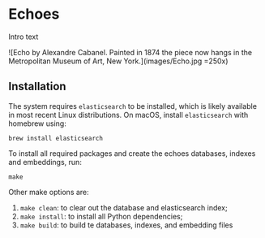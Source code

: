 # Echoes

Intro text

![Echo by Alexandre Cabanel. Painted in 1874 the piece now hangs in the Metropolitan
Museum of Art, New York.](images/Echo.jpg =250x)

## Installation

The system requires `elasticsearch` to be installed, which is likely available in most
recent Linux distributions. On macOS, install `elasticsearch` with homebrew using:

```
brew install elasticsearch
```

To install all required packages and create the echoes databases, indexes and embeddings,
run: 

```
make
```

Other make options are:
1. `make clean`: to clear out the database and elasticsearch index;
2. `make install`: to install all Python dependencies;
3. `make build`: to build te databases, indexes, and embedding files

